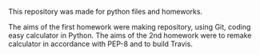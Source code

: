 This repository was made for python files and homeworks.

The aims of the first homework were making repository, using Git, coding easy calculator in Python. 
The aims of the 2nd homework were to remake calculator in accordance with PEP-8 and to build Travis.
